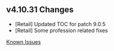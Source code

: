 ## v4.10.31 Changes

* [Retail] Updated TOC for patch 9.0.5
* [Retail] Some profession related fixes

[Known Issues](http://support.tradeskillmaster.com/display/KB/TSM4+Currently+Known+Issues)
